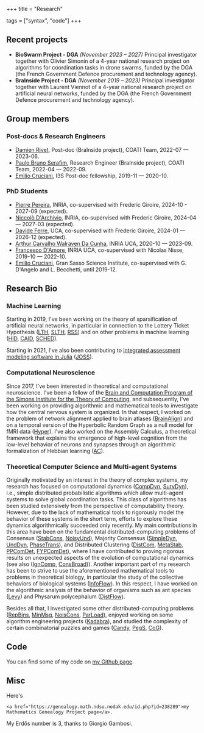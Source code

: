 
+++
title = "Research"


tags = ["syntax", "code"]
+++

## Recent projects

* **BioSwarm Project - DGA** *(November 2023 – 2027)*
  Principal investigator together with Olivier Simonin of a 4-year national research project on algorithms for coordination tasks in drone swarms, funded by the DGA (the French Government Defence procurement and technology agency).
* **BraInside Project - DGA** *(November 2019 – 2023)*
  Principal investigator together with Laurent Viennot of a 4-year national research project on artificial neural networks, funded by the DGA (the French Government Defence procurement and technology agency).

## Group members

### Post-docs & Research Engineers

* [Damien Rivet](), Post-doc (BraInside project), COATI Team, 2022-07 — 2023-06.
* [Paulo Bruno Serafim](https://paulobruno.github.io/), Research Engineer (BraInside project), COATI Team, 2022-04 — 2022-09.
* [Emilio Cruciani](https://sites.google.com/view/emiliocruciani/), I3S Post-doc fellowship, 2019-11 — 2020-10.

### PhD Students

* [Pierre Pereira](https://pierrot-lc.github.io/website/), INRIA, co-supervised with Frederic Giroire, 2024-10 - 2027-09 (expected).
* [Niccolò D'Archivio](), INRIA, co-supervised with Frederic Giroire, 2024-04 — 2027-03 (expected).
* [Davide Ferre](), UCA, co-supervised with Frederic Giroire, 2024-01 — 2026-12 (expected).
* [Arthur Carvalho Walraven Da Cunha](https://arthurwalraven.github.io/), INRIA UCA, 2020-10 — 2023-09.
* [Francesco D'Amore](https://fdamore95.github.io/), INRIA UCA, co-supervised with Nicolas Nisse, 2019-10 — 2022-10.
* [Emilio Cruciani](https://sites.google.com/view/emiliocruciani/), Gran Sasso Science Institute, co-supervised with G. D'Angelo and L. Becchetti, until 2019-12.

## Research Bio

### Machine Learning

Starting in 2019, I've been working on the theory of sparsification of artificial neural networks, in particular in connection to the Lottery Ticket Hypothesis ([LTH], [SLTH], [RSS]) and on other problems in machine learning ([HID], [CAID], [SCHED]).

Starting in 2021, I've also been contributing to [integrated assessment modeling software in Julia](https://github.com/worlddynamics) ([JOSS]).

### Computational Neuroscience

Since 2017, I've been interested in theoretical and computational neuroscience.
I've been a fellow of the [Brain and Computation Program of the Simons Institute for the Theory of Computing](https://simons.berkeley.edu/programs/brain2018), and subsequently, I've been working on providing algorithmic and mathematical tools to investigate how the central nervous system is organized.
In that respect, I worked on the problem of network alignment applied to brain atlases ([BrainAlign]) and on a temporal version of the Hyperbolic Random Graph as a null model for fMRI data ([Hyper]).
I've also worked on the Assembly Calculus, a theoretical framework that explains the emergence of high-level cognition from the low-level behavior of neurons and synapses through an algorithmic formalization of Hebbian learning ([AC]).

### Theoretical Computer Science and Multi-agent Systems

Originally motivated by an interest in the theory of complex systems, my research has focused on computational dynamics ([CompDyn], [SurvDyn]), i.e., simple distributed
probabilistic algorithms which allow multi-agent systems to solve global
coordination tasks.
This class of algorithms has been studied extensively from the perspective of
computability theory. However, due to the lack of mathematical tools to
rigorously model the behavior of these systems in the short term, efforts to
explore these dynamics algorithmically succeeded only recently. My main
contributions in this area have been on the fundamental distributed-computing
problems of Consensus ([StabCons], [NoisyUnd]), Majority Consensus ([SimpleDyn], [UndDyn], [PhaseTrans]), and Distributed Clustering ([DistCom], [MetaStab], [PPComDet], [FYPComDet]), where I have contributed
to proving rigorous results on unexpected aspects of the evolution of computational dynamics (see also ([IgnComp], [ConsBroad])).
Another important part of my research has been to strive to use the aforementioned mathematical tools to problems in theoretical biology, in particular the
study of the collective behaviors of biological systems ([InfoFlow]).
In this respect, I have worked on the algorithmic analysis of the behavior of organisms such as ant species ([Levy]) and Physarum polycephalum ([DistFlow]).

Besides all that, I investigated some other distributed-computing problems ([RepBins], [MinMsg], [NoisCons], [ParLoad]),
enjoyed working on some algorithm engineering projects ([Kadabra]),
and studied the complexity of certain combinatorial puzzles and games ([Candy], [PegS], [CoG]).

## Code

You can find some of my code on [my Github page](https://github.com/natema).

## Misc

Here's
~~~
<a href="https://genealogy.math.ndsu.nodak.edu/id.php?id=238289">my Mathematics Genealogy Project page</a>.
~~~
My Erdős number is 3, thanks to Giorgio Gambosi.


[AC]: https://hal.archives-ouvertes.fr/hal-03479582/
[BrainAlign]: https://hal.archives-ouvertes.fr/hal-03033777
[CAID]: https://hal.science/hal-04328529
[Candy]: https://ieeexplore.ieee.org/document/6932866
[CNRS]: https://www.cnrs.fr
[COATI]: https://team.inria.fr/coati/team-members
[CoG]: https://gitlab.com/steven3k/complexity-of-games
[CompDyn]: https://tel.archives-ouvertes.fr/tel-02002681
[ConsBroad]: https://drops.dagstuhl.de/opus/volltexte/2020/11727/
[DistCom]: https://www.sciencedirect.com/science/article/pii/S0304397514009402?via%3Dihub
[DistFlow]: https://dl.acm.org/doi/10.5555/3237383.3237935
[DistSparse]: https://epubs.siam.org/doi/10.1137/1.9781611975994.80
[FYPComDet]: https://epubs.siam.org/doi/10.1137/19M1243026
[HID]: https://hal.science/hal-03157141v2
[Hyper]: https://hal.science/hal-04389639
[I3S]: http://www.i3s.unice.fr
[INRIA]: https://www.inria.fr
[IgnComp]: https://dl.acm.org/doi/10.1145/3087801.3087817
[InfoFlow]: https://journals.plos.org/ploscompbiol/article?id=10.1371/journal.pcbi.1006195
[JOSS]: https://joss.theoj.org/papers/10.21105/joss.05772
[Kadabra]: https://dl.acm.org/doi/10.1145/3284359
[Levy]: https://link.springer.com/article/10.1007/s11721-022-00217-w
[LTH]: https://openreview.net/forum?id=Vjki79-619-
[MetaStab]: https://ojs.aaai.org//index.php/AAAI/article/view/4560
[MinMsg]: https://link.springer.com/article/10.1007%2Fs00446-018-0330-x
[NoisCons]: https://link.springer.com/article/10.1007%2Fs00446-018-0335-5
[NoisyUnd]: https://link.springer.com/chapter/10.1007%2F978-3-030-54921-3_15
[PPComDet]: https://drops.dagstuhl.de/opus/volltexte/2018/9470/
[ParLoad]: https://dl.acm.org/doi/10.1145/3350755.3400232
[PegS]: https://drops.dagstuhl.de/opus/volltexte/2016/5870/
[PhaseTrans]: https://dl.acm.org/doi/10.5555/3237383.3237499
[RepBins]: https://link.springer.com/article/10.1007%2Fs00446-017-0320-4
[RSS]: https://hal.science/hal-03654720/
[SCHED]: https://hal.science/hal-04497548
[SimpleDyn]: https://link.springer.com/article/10.1007%2Fs00446-016-0289-4
[SLTH]: https://hal.science/hal-04143024/
[StabCons]: https://epubs.siam.org/doi/10.1137/1.9781611974331.ch46
[SurvDyn]: https://dl.acm.org/doi/10.1145/3388392.3388403
[UCA]: http://univ-cotedazur.fr
[UndDyn]: https://epubs.siam.org/doi/10.1137/1.9781611973730.27
